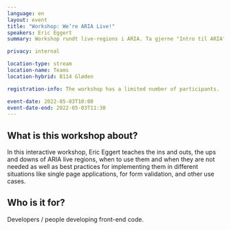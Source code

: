 ```yaml
---
language: en
layout: event
title: "Workshop: We’re ARIA Live!"
speakers: Eric Eggert
summary: Workshop rundt live-regions i ARIA. Ta gjerne "Intro til ARIA" først hvis du ønsker å få maks utbytte av workshopen.

privacy: internal

location-type: stream
location-name: Teams
location-hybrid: B114 Gløden

registration-info: The workshop has a limited number of participants.  NAV employees can <a href="https://forms.office.com/r/Ey2MuGXNA8?lang=nb-NO">register via Forms</a>.

event-date: 2022-05-03T10:00
event-date-end: 2022-05-03T11:30
---
```


## What is this workshop about?
In this interactive workshop, Eric Eggert teaches the ins and outs, the ups and downs of ARIA live regions, when to use them and when they are not needed as well as best practices for implementing them in different situations like single page applications, for form validation, and other use cases.

## Who is it for?
Developers / people developing front-end code.